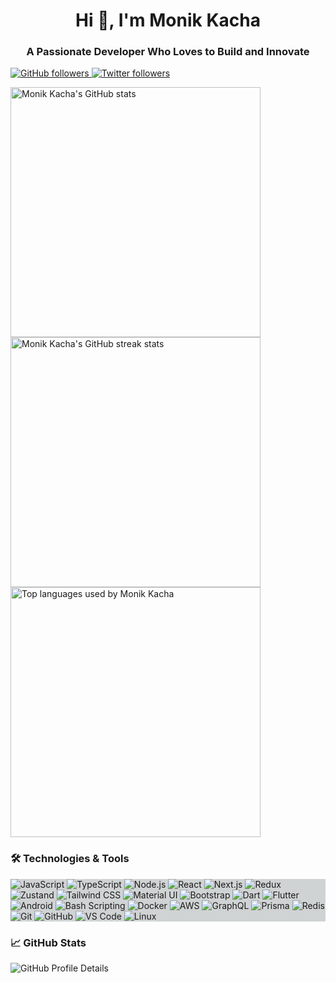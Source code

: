 <h1 align="center">Hi 👋, I'm Monik Kacha</h1>
<h3 align="center">A Passionate Developer Who Loves to Build and Innovate</h3>

<p align="">
  <a href="https://github.com/monikkacha">
    <img src="https://img.shields.io/github/followers/monikkacha?label=Follow&style=social" alt="GitHub followers">
  </a>
  <a href="https://twitter.com/monikkacha">
    <img src="https://img.shields.io/twitter/follow/monikkacha?label=Follow&style=social" alt="Twitter followers">
  </a>
</p>

<div align="">
  <img src="https://github-readme-stats.vercel.app/api?username=monikkacha&show_icons=true&theme=default" alt="Monik Kacha's GitHub stats" width="400">
  <img src="https://github-readme-streak-stats.herokuapp.com/?user=monikkacha&theme=default" alt="Monik Kacha's GitHub streak stats" width="400">
  <img src="https://github-readme-stats.vercel.app/api/top-langs?username=monikkacha&show_icons=true&locale=en&layout=compact&theme=default" alt="Top languages used by Monik Kacha" width="400">
</div>

### 🛠️ Technologies & Tools

<div align="" style="background-color: #D0D3D4;">
<img src="https://img.shields.io/badge/-JavaScript-FFFFFF?style=flat&logo=javascript&logoColor=F7DF1E" alt="JavaScript">
<img src="https://img.shields.io/badge/-TypeScript-FFFFFF?style=flat&logo=typescript&logoColor=3178C6" alt="TypeScript">
<img src="https://img.shields.io/badge/-Node.js-FFFFFF?style=flat&logo=node.js&logoColor=339933" alt="Node.js">
<img src="https://img.shields.io/badge/-React-FFFFFF?style=flat&logo=react&logoColor=61DAFB" alt="React">
<img src="https://img.shields.io/badge/-Next.js-FFFFFF?style=flat&logo=next.js&logoColor=000000" alt="Next.js">
<img src="https://img.shields.io/badge/-Redux-FFFFFF?style=flat&logo=redux&logoColor=764ABC" alt="Redux">
<img src="https://img.shields.io/badge/-Zustand-FFFFFF?style=flat&logo=zustand&logoColor=000000" alt="Zustand">
<img src="https://img.shields.io/badge/-Tailwind%20CSS-FFFFFF?style=flat&logo=tailwind-css&logoColor=38B2AC" alt="Tailwind CSS">
<img src="https://img.shields.io/badge/-Material%20UI-FFFFFF?style=flat&logo=material-ui&logoColor=0081CB" alt="Material UI">
<img src="https://img.shields.io/badge/-Bootstrap-FFFFFF?style=flat&logo=bootstrap&logoColor=7952B3" alt="Bootstrap">
<img src="https://img.shields.io/badge/-Dart-FFFFFF?style=flat&logo=dart&logoColor=0175C2" alt="Dart">
<img src="https://img.shields.io/badge/-Flutter-FFFFFF?style=flat&logo=flutter&logoColor=4285f4" alt="Flutter">
<img src="https://img.shields.io/badge/-Android-FFFFFF?style=flat&logo=android&logoColor=3DDC84" alt="Android">
<img src="https://img.shields.io/badge/-Bash_Scripting-FFFFFF?style=flat&logo=gnu-bash&logoColor=273746" alt="Bash Scripting">
<img src="https://img.shields.io/badge/-Docker-FFFFFF?style=flat&logo=docker&logoColor=2496ED" alt="Docker">
<img src="https://img.shields.io/badge/-AWS-FFFFFF?style=flat&logo=amazon-aws&logoColor=232F3E" alt="AWS">
<img src="https://img.shields.io/badge/-GraphQL-FFFFFF?style=flat&logo=graphql&logoColor=E10098" alt="GraphQL">
<img src="https://img.shields.io/badge/-Prisma-FFFFFF?style=flat&logo=prisma&logoColor=2D3748" alt="Prisma">
<img src="https://img.shields.io/badge/-Redis-FFFFFF?style=flat&logo=redis&logoColor=DC382D" alt="Redis">
<img src="https://img.shields.io/badge/-Git-FFFFFF?style=flat&logo=git&logoColor=F05032" alt="Git">
<img src="https://img.shields.io/badge/-GitHub-FFFFFF?style=flat&logo=github&logoColor=181717" alt="GitHub">
<img src="https://img.shields.io/badge/-VS%20Code-FFFFFF?style=flat&logo=visual-studio-code&logoColor=007ACC" alt="VS Code">
<img src="https://img.shields.io/badge/-Linux-FFFFFF?style=flat&logo=linux&logoColor=273746" alt="Linux">

</div>

### 📈 GitHub Stats

<p align="">
  <img src="https://github-profile-summary-cards.vercel.app/api/cards/profile-details?username=monikkacha" alt="GitHub Profile Details">
</p>
